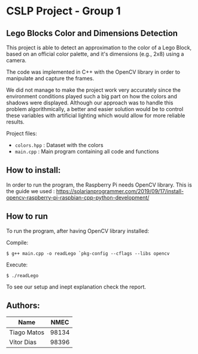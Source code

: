 # CSLP Project - Group 1

## Lego Blocks Color and Dimensions Detection

This project is able to detect an approximation to the color of a Lego Block, based on an official color palette, and 
it's dimensions (e.g., 2x8) using a camera.

The code was implemented in C++ with the OpenCV library in order to manipulate and capture the frames.

We did not manage to make the project work very accurately since the environment conditions played such a big part on 
how the colors and shadows were displayed. Although our approach was to handle this problem algorithmically, a better 
and easier solution would be to control these variables with artificial lighting which would allow for more reliable 
results.

Project files:
- `colors.hpp` : Dataset with the colors
- `main.cpp`  : Main program containing all code and functions


## How to install:

In order to run the program, the Raspberry Pi needs OpenCV library.
This is the guide we used : https://solarianprogrammer.com/2019/09/17/install-opencv-raspberry-pi-raspbian-cpp-python-development/

## How to run
To run the program, after having OpenCV library installed:

Compile:
```
$ g++ main.cpp -o readLego `pkg-config --cflags --libs opencv
```


Execute:
```
$ ./readLego
```

To see our setup and inept explanation check the report.


## Authors:
| Name        | NMEC  |
|-------------|-------|
| Tiago Matos | 98134 |
| Vítor Dias  | 98396 |
